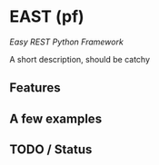 # EAST (pf)
_Easy REST Python Framework_

A short description, should be catchy

## Features

## A few examples

## TODO / Status
